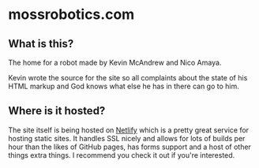 # mossrobotics.com

## What is this?

The home for a robot made by Kevin McAndrew and Nico Amaya.

Kevin wrote the source for the site so all complaints about 
the state of his HTML markup and God knows what else he has 
in there can go to him.

## Where is it hosted?

The site itself is being hosted on [Netlify](https://www.netlify.com/) 
which is a pretty great service for hosting static sites. It handles SSL 
nicely and allows for lots of builds per hour than the likes of GitHub 
pages, has forms support and a host of other things extra things. I 
recommend you check it out if you're interested.
